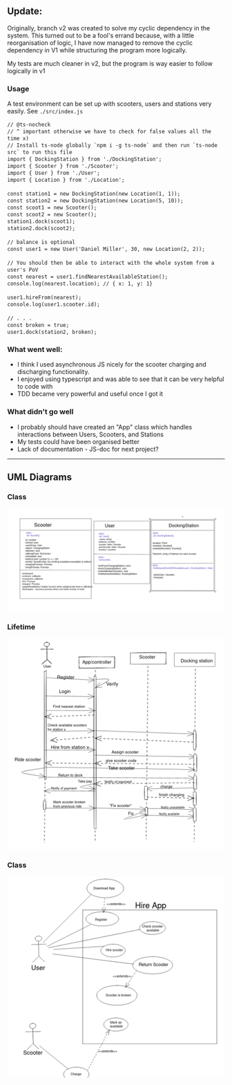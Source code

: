 ## **Update**:

Originally, branch v2 was created to solve my cyclic dependency in the system. This turned out to be a fool's errand because, with a little reorganisation of logic, I have now managed to remove the cyclic dependency in V1 while structuring the program more logically.

My tests are much cleaner in v2, but the program is way easier to follow logically in v1

### Usage

A test environment can be set up with scooters, users and stations very easily. See `./src/index.js`

```TS
// @ts-nocheck
// ^ important otherwise we have to check for false values all the time x)
// Install ts-node globally `npm i -g ts-node` and then run `ts-node src` to run this file
import { DockingStation } from './DockingStation';
import { Scooter } from './Scooter';
import { User } from './User';
import { Location } from './Location';

const station1 = new DockingStation(new Location(1, 1));
const station2 = new DockingStation(new Location(5, 10));
const scoot1 = new Scooter();
const scoot2 = new Scooter();
station1.dock(scoot1);
station2.dock(scoot2);

// balance is optional
const user1 = new User('Daniel Miller', 30, new Location(2, 2));

// You should then be able to interact with the whole system from a user's PoV
const nearest = user1.findNearestAvailableStation();
console.log(nearest.location); // { x: 1, y: 1}

user1.hireFrom(nearest);
console.log(user1.scooter.id);

// . . .
const broken = true;
user1.dock(station2, broken);

```

### What went well:

- I think I used asynchronous JS nicely for the scooter charging and discharging functionality.
- I enjoyed using typescript and was able to see that it can be very helpful to code with
- TDD became very powerful and useful once I got it

### What didn't go well

- I probably should have created an "App" class which handles interactions between Users, Scooters, and Stations
- My tests could have been organised better
- Lack of documentation - JS-doc for next project?

---

## UML Diagrams

### Class

![](./UML-diagrams/images/class-diagram.png)

### Lifetime

![](./UML-diagrams/images/lifetime-diagram.png)

### Class

![](./UML-diagrams/images/use-case-diagram.png)

```

```
